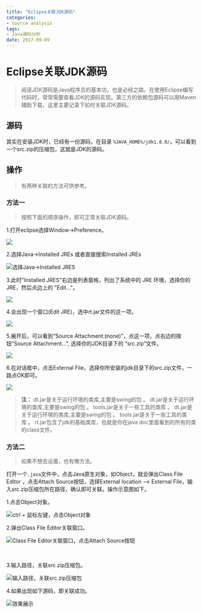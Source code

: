 ```yaml
---
title: "Eclipse关联JDK源码"
categories: 
- source analysis
tags: 
- Java源码分析
date: 2017-09-09
---
```


#  Eclipse关联JDK源码

>阅读JDK源码是Java程序员的基本功，也是必经之路。在使用Eclipse编写代码时，常常需要查看JDK的源码实现。第三方的依赖包源码可以用Maven辅助下载，这里主要记录下如何关联JDK源码。

## 源码

其实在安装JDK时，已经有一份源码，在目录 `%JAVA_HOME%/jdk1.8.0/`，可以看到一个src.zip的压缩包，这就是JDK的源码。

## 操作

> 有两种关联的方法可供参考。

### 方法一

> 按照下面的顺序操作，即可正常关联JDK源码。

1.打开eclipse选择Window->Preference。

![](https://imgsa.baidu.com/exp/w=480/sign=b84400bd02082838680ddd1c8898a964/730e0cf3d7ca7bcb957d6c8dbb096b63f624a80a.jpg)

2.选择Java->Installed JREs 或者直接搜索Installed JREs

![选择Java->Installed JRES](https://imgsa.baidu.com/exp/w=480/sign=615d96b1d854564ee565e53183df9cde/c9fcc3cec3fdfc03ba4c491ad13f8794a4c2265f.jpg)

3.此时"Installed JRES"右边是列表窗格，列出了系统中的 JRE 环境，选择你的JRE，然后点边上的 "Edit..."。

![](https://imgsa.baidu.com/exp/w=480/sign=7e902feccf8065387beaa51ba7dca115/9c16fdfaaf51f3de590c13c691eef01f3b2979d2.jpg)

4.会出现一个窗口(Edit JRE)，选中rt.jar文件的这一项。 

![](https://imgsa.baidu.com/exp/w=480/sign=b4dd6e899816fdfad86cc7e6848e8cea/960a304e251f95cac2fa0714cc177f3e67095200.jpg)

5.展开后，可以看到“Source Attachment:(none)”，点这一项，点右边的按钮“Source Attachment...”, 选择你的JDK目录下的 “src.zip”文件。

![](https://imgsa.baidu.com/exp/w=480/sign=1d85011982d6277fe912333018391f63/08f790529822720e967777587ecb0a46f31fabd3.jpg)

6.在对话框中，点击External File，选择你所安装的jdk目录下的src.zip文件，一路点OK即可。

![](https://imgsa.baidu.com/exp/w=480/sign=8992f37c386d55fbc5c6772e5d234f40/b7003af33a87e9509a2f6cce15385343fbf2b45c.jpg)

> **注：**
> dt.jar是关于运行环境的类库,主要是swing的包 。
> dt.jar是关于运行环境的类库,主要是swing的包 。
> tools.jar是关于一些工具的类库 。
> dt.jar是关于运行环境的类库,主要是swing的包 。
> tools.jar是关于一些工具的类库 。
> rt.jar包含了jdk的基础类库，也就是你在java doc里面看到的所有的类的class文件。

### 方法二

> 如果不想去设置，也有懒方法。

打开一个`.java`文件中，点击Java原生对象，如Object，就会弹出Class File Editor ，点击Attach Source按钮，选择External location --> External File，输入src.zip压缩包所在路径，确认即可关联。操作示意图如下。

1.点击Object对象。

   ![ctrl + 鼠标左键，点击Object对象](http://upload-images.jianshu.io/upload_images/51561-acf984a9692a56b2.png?imageMogr2/auto-orient/strip%7CimageView2/2/w/1240)


2.弹出Class File Editor关联窗口。

   ![Class File Editor关联窗口，点击Attach Source按钮](http://upload-images.jianshu.io/upload_images/51561-07c77fa3ecf216dd.png?imageMogr2/auto-orient/strip%7CimageView2/2/w/1240)

   ​

3.输入路径，关联src.zip压缩包。

   ![输入路径，关联src.zip压缩包](http://upload-images.jianshu.io/upload_images/51561-a4f810b653d86312.png?imageMogr2/auto-orient/strip%7CimageView2/2/w/1240)


4.如果出现如下源码，即关联成功。


![效果展示](http://upload-images.jianshu.io/upload_images/51561-e4a691ff5c42fb9e.png?imageMogr2/auto-orient/strip%7CimageView2/2/w/1240)
